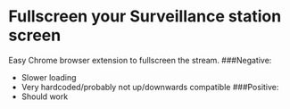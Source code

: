 # Fullscreen your Surveillance station screen
Easy Chrome browser extension to fullscreen the stream.
###Negative:
 - Slower loading
 - Very hardcoded/probably not up/downwards compatible
###Positive:
 - Should work
